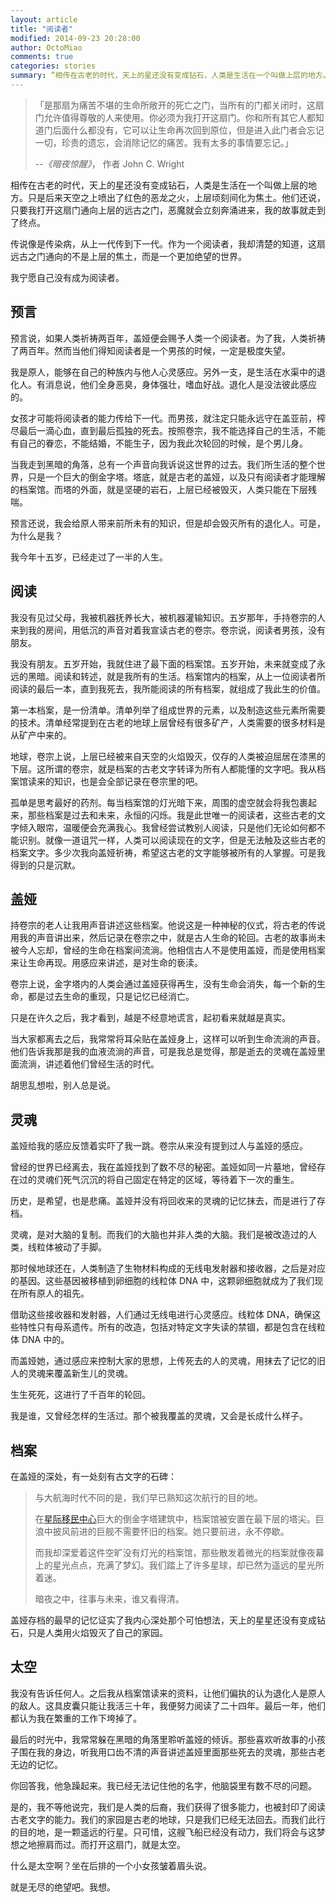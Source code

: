 ```yaml
---
layout: article
title: "阅读者"
modified: 2014-09-23 20:28:00
author: OctoMiao
comments: true
categories: stories
summary: “相传在古老的时代，天上的星还没有变成钻石，人类是生活在一个叫做上层的地方。只是后来天空之上喷出了红色的恶龙之火，上层顷刻间化为焦土。他们还说，只要我打开这扇门通向上层的远古之门，恶魔就会立刻奔涌进来，我的故事就走到了终点。”
---
```




> 「是那扇为痛苦不堪的生命所敞开的死亡之门，当所有的门都关闭时，这扇门允许值得尊敬的人来使用。你必须为我打开这扇门。你和所有其它人都知道门后面什么都没有，它可以让生命再次回到原位，但是进入此门者会忘记一切，珍贵的遗忘，会消除记忆的痛苦。我有太多的事情要忘记。」
>
> --<cite>《暗夜惊醒》</cite>， 作者 John C. Wright

相传在古老的时代，天上的星还没有变成钻石，人类是生活在一个叫做上层的地方。只是后来天空之上喷出了红色的恶龙之火，上层顷刻间化为焦土。他们还说，只要我打开这扇门通向上层的远古之门，恶魔就会立刻奔涌进来，我的故事就走到了终点。

传说像是传染病，从上一代传到下一代。作为一个阅读者，我却清楚的知道，这扇远古之门通向的不是上层的焦土，而是一个更加绝望的世界。

我宁愿自己没有成为阅读者。<!-- more -->


## 预言

预言说，如果人类祈祷两百年，盖娅便会赐予人类一个阅读者。为了我，人类祈祷了两百年。然而当他们得知阅读者是一个男孩的时候，一定是极度失望。

我是原人，能够在自己的种族内与他人心灵感应。另外一支，是生活在水渠中的退化人。有消息说，他们全身恶臭，身体强壮，嗜血好战。退化人是没法彼此感应的。

女孩才可能将阅读者的能力传给下一代。而男孩，就注定只能永远守在盖亚前，榨尽最后一滴心血，直到最后孤独的死去。按照卷宗，我不能选择自己的生活，不能有自己的眷恋，不能结婚，不能生子，因为我此次轮回的时候，是个男儿身。

当我走到黑暗的角落，总有一个声音向我诉说这世界的过去。我们所生活的整个世界，只是一个巨大的倒金字塔。塔底，就是古老的盖娅，以及只有阅读者才能理解的档案馆。而塔的外面，就是坚硬的岩石，上层已经被毁灭，人类只能在下层残喘。

预言还说，我会给原人带来前所未有的知识，但是却会毁灭所有的退化人。可是，为什么是我？

我今年十五岁，已经走过了一半的人生。


## 阅读

我没有见过父母，我被机器抚养长大，被机器灌输知识。五岁那年，手持卷宗的人来到我的房间，用低沉的声音对着我宣读古老的卷宗。卷宗说，阅读者男孩，没有朋友。

我没有朋友。五岁开始，我就住进了最下面的档案馆。五岁开始，未来就变成了永远的黑暗。阅读和转述，就是我所有的生活。档案馆内的档案，从上一位阅读者所阅读的最后一本，直到我死去，我所能阅读的所有档案，就组成了我此生的价值。

第一本档案，是一份清单。清单列举了组成世界的元素，以及制造这些元素所需要的技术。清单经常提到在古老的地球上层曾经有很多矿产，人类需要的很多材料是从矿产中来的。

地球，卷宗上说，上层已经被来自天空的火焰毁灭，仅存的人类被迫屈居在漆黑的下层。这所谓的卷宗，就是档案的古老文字转译为所有人都能懂的文字吧。我从档案馆读来的知识，也是会全部记录在卷宗里的吧。

孤单是思考最好的药剂。每当档案馆的灯光暗下来，周围的虚空就会将我包裹起来，那些档案是过去和未来，永恒的闪烁。我是此世唯一的阅读者，这些古老的文字倾入眼帘，温暖便会充满我心。我曾经尝试教别人阅读，只是他们无论如何都不能识别。就像一道诅咒一样，人类可以阅读现在的文字，但是无法触及这些古老的档案文字。多少次我向盖娅祈祷，希望这古老的文字能够被所有的人掌握。可是我得到的只是沉默。


## 盖娅

持卷宗的老人让我用声音讲述这些档案。他说这是一种神秘的仪式，将古老的传说用我的声音讲出来，然后记录在卷宗之中，就是古人生命的轮回。古老的故事尚未被今人忘却，曾经的生命在档案间流淌。他相信古人不是使用盖娅，而是使用档案来让生命再现。用感应来讲述，是对生命的亵渎。

卷宗上说，金字塔内的人类会通过盖娅获得再生，没有生命会消失，每一个新的生命，都是过去生命的重现，只是记忆已经消亡。

只是在许久之后，我才看到，越是不经意地谎言，起初看来就越是真实。

当大家都离去之后，我常常将耳朵贴在盖娅身上，这样可以听到生命流淌的声音。他们告诉我那是我的血液流淌的声音，可是我总是觉得，那是逝去的灵魂在盖娅里面流淌，讲述着他们曾经生活的时代。

胡思乱想啦，别人总是说。


## 灵魂

盖娅给我的感应反馈着实吓了我一跳。卷宗从来没有提到过人与盖娅的感应。

曾经的世界已经离去，我在盖娅找到了数不尽的秘密。盖娅如同一片墓地，曾经存在过的灵魂们死气沉沉的将自己固定在特定的区域，等待着下一次的重生。

历史，是希望，也是悲痛。盖娅并没有将回收来的灵魂的记忆抹去，而是进行了存档。

灵魂，是对大脑的复制。而我们的大脑也并非人类的大脑。我们是被改造过的人类，线粒体被动了手脚。

那时候地球还在，人类制造了生物材料构成的无线电发射器和接收器，之后是对应的基因。这些基因被移植到卵细胞的线粒体 DNA 中，这颗卵细胞就成为了我们现在所有原人的祖先。

借助这些接收器和发射器，人们通过无线电进行心灵感应。线粒体 DNA，确保这些特性只有母系遗传。所有的改造，包括对特定文字失读的禁锢，都是包含在线粒体 DNA 中的。

而盖娅她，通过感应来控制大家的思想，上传死去的人的灵魂，用抹去了记忆的旧人的灵魂来覆盖新生儿的灵魂。

生生死死，这进行了千百年的轮回。

我是谁，又曾经怎样的生活过。那个被我覆盖的灵魂，又会是长成什么样子。



## 档案

在盖娅的深处，有一处刻有古文字的石碑：

> 与大航海时代不同的是，我们早已熟知这次航行的目的地。
>
> 在[星际移民中心](http://interimm.github.io/)巨大的倒金字塔建筑中，档案馆被安置在最下层的塔尖。巨浪中披风前进的巨舰不需要怀旧的档案。她只要前进，永不停歇。
>
> 而我却深爱着这件空旷没有灯光的档案馆，那些散发着微光的档案就像夜幕上的星光点点，充满了梦幻。我们踏上了许多星球，却已然为遥远的星光所着迷。
>
> 暗夜之中，往事与未来，谁又看得清。


盖娅存档的最早的记忆证实了我内心深处那个可怕想法，天上的星星还没有变成钻石，只是人类用火焰毁灭了自己的家园。


## 太空

我没有告诉任何人。之后我从档案馆读来的资料，让他们偏执的认为退化人是原人的敌人。这具皮囊只能让我活三十年，我便努力阅读了二十四年。最后一年，他们都认为我在繁重的工作下垮掉了。

最后的时光中，我常常躲在黑暗的角落里聆听盖娅的倾诉。那些喜欢听故事的小孩子围在我的身边，听我用口齿不清的声音讲述盖娅里面那些死去的灵魂，那些古老无边的记忆。

你回答我，他急躁起来。我已经无法记住他的名字，他脑袋里有数不尽的问题。

是的，我不等他说完，我们是人类的后裔，我们获得了很多能力，也被封印了阅读古老文字的能力。我们的家园是古老的地球，只是我们已经无法回去。而我们此行的目的地，是一颗遥远的行星。只可惜，这艘飞船已经没有动力，我们将会与这梦想之地擦肩而过。而打开这扇门，就是太空。

什么是太空啊？坐在后排的一个小女孩皱着眉头说。

就是无尽的绝望吧。我想。
